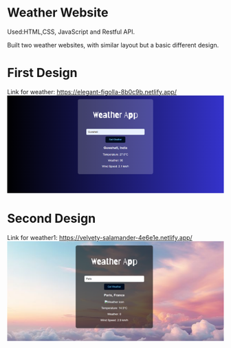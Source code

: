 # Weather Website

Used:HTML,CSS, JavaScript and Restful API.

Built two weather websites, with similar layout but a basic different design.

# First Design
Link for weather: https://elegant-figolla-8b0c9b.netlify.app/
![image alt](https://github.com/annastudent2003/Weather-Website-Project/blob/5ca062870a0a3d6b6660860dcd5ecf52fc91532a/Images/project5.png)


# Second Design
Link for weather1: https://velvety-salamander-4e6e1e.netlify.app/
![image alt](https://github.com/annastudent2003/Weather-Website-Project/blob/5ca062870a0a3d6b6660860dcd5ecf52fc91532a/Images/yyyyyyyyyyyyyyyyyyyyyyyyyyy.png)

